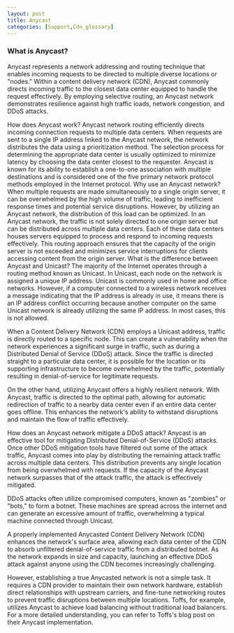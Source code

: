 ```yaml
---
layout: post
title: Anycast
categories: [Support,Cdn_glossary]
---
```

### What is Anycast?
Anycast represents a network addressing and routing technique that enables incoming requests to be directed to multiple diverse locations or "nodes." Within a content delivery network (CDN), Anycast commonly directs incoming traffic to the closest data center equipped to handle the request effectively. By employing selective routing, an Anycast network demonstrates resilience against high traffic loads, network congestion, and DDoS attacks.

How does Anycast work?
Anycast network routing efficiently directs incoming connection requests to multiple data centers. When requests are sent to a single IP address linked to the Anycast network, the network distributes the data using a prioritization method. The selection process for determining the appropriate data center is usually optimized to minimize latency by choosing the data center closest to the requester. Anycast is known for its ability to establish a one-to-one association with multiple destinations and is considered one of the five primary network protocol methods employed in the Internet protocol.
Why use an Anycast network?
When multiple requests are made simultaneously to a single origin server, it can be overwhelmed by the high volume of traffic, leading to inefficient response times and potential service disruptions. However, by utilizing an Anycast network, the distribution of this load can be optimized. In an Anycast network, the traffic is not solely directed to one origin server but can be distributed across multiple data centers. Each of these data centers houses servers equipped to process and respond to incoming requests effectively. This routing approach ensures that the capacity of the origin server is not exceeded and minimizes service interruptions for clients accessing content from the origin server.
What is the difference between Anycast and Unicast?
The majority of the Internet operates through a routing method known as Unicast. In Unicast, each node on the network is assigned a unique IP address. Unicast is commonly used in home and office networks. However, if a computer connected to a wireless network receives a message indicating that the IP address is already in use, it means there is an IP address conflict occurring because another computer on the same Unicast network is already utilizing the same IP address. In most cases, this is not allowed.



When a Content Delivery Network (CDN) employs a Unicast address, traffic is directly routed to a specific node. This can create a vulnerability when the network experiences a significant surge in traffic, such as during a Distributed Denial of Service (DDoS) attack. Since the traffic is directed straight to a particular data center, it is possible for the location or its supporting infrastructure to become overwhelmed by the traffic, potentially resulting in denial-of-service for legitimate requests.

On the other hand, utilizing Anycast offers a highly resilient network. With Anycast, traffic is directed to the optimal path, allowing for automatic redirection of traffic to a nearby data center even if an entire data center goes offline. This enhances the network's ability to withstand disruptions and maintain the flow of traffic effectively.

How does an Anycast network mitigate a DDoS attack?
Anycast is an effective tool for mitigating Distributed Denial-of-Service (DDoS) attacks. Once other DDoS mitigation tools have filtered out some of the attack traffic, Anycast comes into play by distributing the remaining attack traffic across multiple data centers. This distribution prevents any single location from being overwhelmed with requests. If the capacity of the Anycast network surpasses that of the attack traffic, the attack is effectively mitigated.

DDoS attacks often utilize compromised computers, known as "zombies" or "bots," to form a botnet. These machines are spread across the internet and can generate an excessive amount of traffic, overwhelming a typical machine connected through Unicast.



A properly implemented Anycasted Content Delivery Network (CDN) enhances the network's surface area, allowing each data center of the CDN to absorb unfiltered denial-of-service traffic from a distributed botnet. As the network expands in size and capacity, launching an effective DDoS attack against anyone using the CDN becomes increasingly challenging.

However, establishing a true Anycasted network is not a simple task. It requires a CDN provider to maintain their own network hardware, establish direct relationships with upstream carriers, and fine-tune networking routes to prevent traffic disruptions between multiple locations. Toffs, for example, utilizes Anycast to achieve load balancing without traditional load balancers. For a more detailed understanding, you can refer to Toffs's blog post on their Anycast implementation.